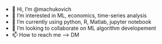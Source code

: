 - 👋 Hi, I’m @machukovich
- 👀 I’m interested in ML, economics, time-series analysis
- 🌱 I’m currently using python, R, Matlab, jupyter notebook
- 💞️ I’m looking to collaborate on ML algorithm developement
- 📫 How to reach me --> DM

<!---
machukovich/machukovich is a ✨ special ✨ repository because its `README.md` (this file) appears on your GitHub profile.
You can click the Preview link to take a look at your changes.
--->
